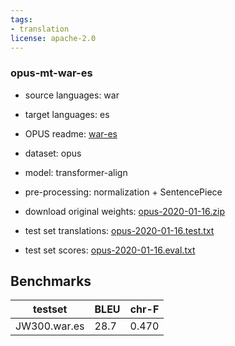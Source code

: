 ```yaml
---
tags:
- translation
license: apache-2.0
---
```


### opus-mt-war-es

* source languages: war
* target languages: es
*  OPUS readme: [war-es](https://github.com/Helsinki-NLP/OPUS-MT-train/blob/master/models/war-es/README.md)

*  dataset: opus
* model: transformer-align
* pre-processing: normalization + SentencePiece
* download original weights: [opus-2020-01-16.zip](https://object.pouta.csc.fi/OPUS-MT-models/war-es/opus-2020-01-16.zip)
* test set translations: [opus-2020-01-16.test.txt](https://object.pouta.csc.fi/OPUS-MT-models/war-es/opus-2020-01-16.test.txt)
* test set scores: [opus-2020-01-16.eval.txt](https://object.pouta.csc.fi/OPUS-MT-models/war-es/opus-2020-01-16.eval.txt)

## Benchmarks

| testset               | BLEU  | chr-F |
|-----------------------|-------|-------|
| JW300.war.es 	| 28.7 	| 0.470 |

